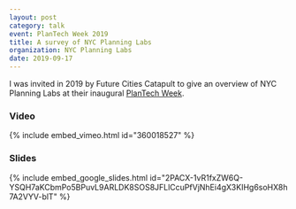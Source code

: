 ```yaml
---
layout: post
category: talk
event: PlanTech Week 2019
title: A survey of NYC Planning Labs
organization: NYC Planning Labs
date: 2019-09-17
---
```


I was invited in 2019 by Future Cities Catapult to give an overview of NYC Planning Labs at their inaugural [PlanTech Week](https://www.plantechweek.com/).

### Video

{% include embed_vimeo.html id="360018527" %}

### Slides

{% include embed_google_slides.html
    id="2PACX-1vR1fxZW6Q-YSQH7aKCbmPo5BPuvL9ARLDK8SOS8JFLlCcuPfVjNhEi4gX3KIHg6soHX8h7A2VYV-blT"
%}
